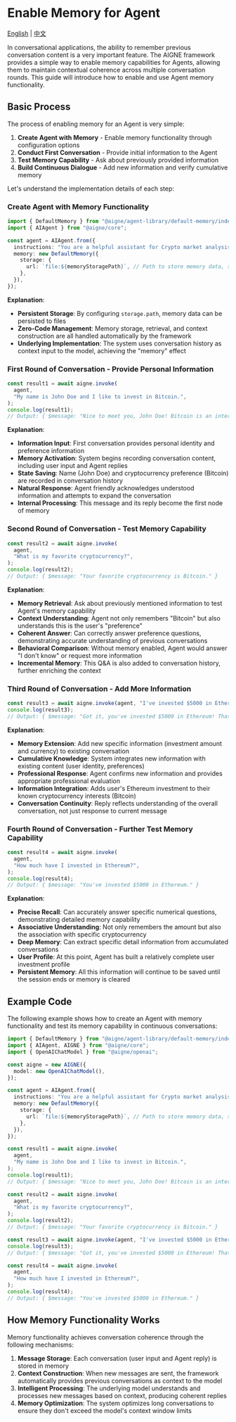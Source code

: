 # Enable Memory for Agent

[English](./enable-memory-for-agent.md) | [中文](./enable-memory-for-agent.zh.md)

In conversational applications, the ability to remember previous conversation content is a very important feature. The AIGNE framework provides a simple way to enable memory capabilities for Agents, allowing them to maintain contextual coherence across multiple conversation rounds. This guide will introduce how to enable and use Agent memory functionality.

## Basic Process

The process of enabling memory for an Agent is very simple:

1. **Create Agent with Memory** - Enable memory functionality through configuration options
2. **Conduct First Conversation** - Provide initial information to the Agent
3. **Test Memory Capability** - Ask about previously provided information
4. **Build Continuous Dialogue** - Add new information and verify cumulative memory

Let's understand the implementation details of each step:

### Create Agent with Memory Functionality

```ts file="../../docs-examples/test/build-first-agent.test.ts" region="example-enable-memory-for-agent-enable-memory"
import { DefaultMemory } from "@aigne/agent-library/default-memory/index.js";
import { AIAgent } from "@aigne/core";

const agent = AIAgent.from({
  instructions: "You are a helpful assistant for Crypto market analysis",
  memory: new DefaultMemory({
    storage: {
      url: `file:${memoryStoragePath}`, // Path to store memory data, such as 'file:./memory.db'
    },
  }),
});
```

**Explanation**:

* **Persistent Storage**: By configuring `storage.path`, memory data can be persisted to files
* **Zero-Code Management**: Memory storage, retrieval, and context construction are all handled automatically by the framework
* **Underlying Implementation**: The system uses conversation history as context input to the model, achieving the "memory" effect

### First Round of Conversation - Provide Personal Information

```ts file="../../docs-examples/test/build-first-agent.test.ts" region="example-enable-memory-for-agent-invoke-agent-1" exclude_imports
const result1 = await aigne.invoke(
  agent,
  "My name is John Doe and I like to invest in Bitcoin.",
);
console.log(result1);
// Output: { $message: "Nice to meet you, John Doe! Bitcoin is an interesting cryptocurrency to invest in. How long have you been investing in crypto? Do you have a diversified portfolio?" }
```

**Explanation**:

* **Information Input**: First conversation provides personal identity and preference information
* **Memory Activation**: System begins recording conversation content, including user input and Agent replies
* **State Saving**: Name (John Doe) and cryptocurrency preference (Bitcoin) are recorded in conversation history
* **Natural Response**: Agent friendly acknowledges understood information and attempts to expand the conversation
* **Internal Processing**: This message and its reply become the first node of memory

### Second Round of Conversation - Test Memory Capability

```ts file="../../docs-examples/test/build-first-agent.test.ts" region="example-enable-memory-for-agent-invoke-agent-2" exclude_imports
const result2 = await aigne.invoke(
  agent,
  "What is my favorite cryptocurrency?",
);
console.log(result2);
// Output: { $message: "Your favorite cryptocurrency is Bitcoin." }
```

**Explanation**:

* **Memory Retrieval**: Ask about previously mentioned information to test Agent's memory capability
* **Context Understanding**: Agent not only remembers "Bitcoin" but also understands this is the user's "preference"
* **Coherent Answer**: Can correctly answer preference questions, demonstrating accurate understanding of previous conversations
* **Behavioral Comparison**: Without memory enabled, Agent would answer "I don't know" or request more information
* **Incremental Memory**: This Q\&A is also added to conversation history, further enriching the context

### Third Round of Conversation - Add More Information

```ts file="../../docs-examples/test/build-first-agent.test.ts" region="example-enable-memory-for-agent-invoke-agent-3" exclude_imports
const result3 = await aigne.invoke(agent, "I've invested $5000 in Ethereum.");
console.log(result3);
// Output: { $message: "Got it, you've invested $5000 in Ethereum! That's a good investment. If there's anything else you'd like to share about your crypto portfolio or have questions, feel free!" }
```

**Explanation**:

* **Memory Extension**: Add new specific information (investment amount and currency) to existing conversation
* **Cumulative Knowledge**: System integrates new information with existing content (user identity, preferences)
* **Professional Response**: Agent confirms new information and provides appropriate professional evaluation
* **Information Integration**: Adds user's Ethereum investment to their known cryptocurrency interests (Bitcoin)
* **Conversation Continuity**: Reply reflects understanding of the overall conversation, not just response to current message

### Fourth Round of Conversation - Further Test Memory Capability

```ts file="../../docs-examples/test/build-first-agent.test.ts" region="example-enable-memory-for-agent-invoke-agent-4" exclude_imports
const result4 = await aigne.invoke(
  agent,
  "How much have I invested in Ethereum?",
);
console.log(result4);
// Output: { $message: "You've invested $5000 in Ethereum." }
```

**Explanation**:

* **Precise Recall**: Can accurately answer specific numerical questions, demonstrating detailed memory capability
* **Associative Understanding**: Not only remembers the amount but also the association with specific cryptocurrency
* **Deep Memory**: Can extract specific detail information from accumulated conversations
* **User Profile**: At this point, Agent has built a relatively complete user investment profile
* **Persistent Memory**: All this information will continue to be saved until the session ends or memory is cleared

## Example Code

The following example shows how to create an Agent with memory functionality and test its memory capability in continuous conversations:

```ts file="../../docs-examples/test/build-first-agent.test.ts" region="example-enable-memory-for-agent"
import { DefaultMemory } from "@aigne/agent-library/default-memory/index.js";
import { AIAgent, AIGNE } from "@aigne/core";
import { OpenAIChatModel } from "@aigne/openai";

const aigne = new AIGNE({
  model: new OpenAIChatModel(),
});

const agent = AIAgent.from({
  instructions: "You are a helpful assistant for Crypto market analysis",
  memory: new DefaultMemory({
    storage: {
      url: `file:${memoryStoragePath}`, // Path to store memory data, such as 'file:./memory.db'
    },
  }),
});

const result1 = await aigne.invoke(
  agent,
  "My name is John Doe and I like to invest in Bitcoin.",
);
console.log(result1);
// Output: { $message: "Nice to meet you, John Doe! Bitcoin is an interesting cryptocurrency to invest in. How long have you been investing in crypto? Do you have a diversified portfolio?" }

const result2 = await aigne.invoke(
  agent,
  "What is my favorite cryptocurrency?",
);
console.log(result2);
// Output: { $message: "Your favorite cryptocurrency is Bitcoin." }

const result3 = await aigne.invoke(agent, "I've invested $5000 in Ethereum.");
console.log(result3);
// Output: { $message: "Got it, you've invested $5000 in Ethereum! That's a good investment. If there's anything else you'd like to share about your crypto portfolio or have questions, feel free!" }

const result4 = await aigne.invoke(
  agent,
  "How much have I invested in Ethereum?",
);
console.log(result4);
// Output: { $message: "You've invested $5000 in Ethereum." }
```

## How Memory Functionality Works

Memory functionality achieves conversation coherence through the following mechanisms:

1. **Message Storage**: Each conversation (user input and Agent reply) is stored in memory
2. **Context Construction**: When new messages are sent, the framework automatically provides previous conversations as context to the model
3. **Intelligent Processing**: The underlying model understands and processes new messages based on context, producing coherent replies
4. **Memory Optimization**: The system optimizes long conversations to ensure they don't exceed the model's context window limits
